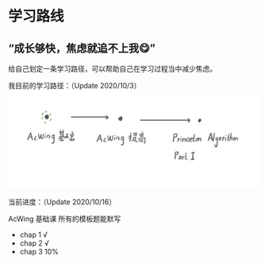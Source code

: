 # 学习路线

## “成长够快，焦虑就追不上我😋”

给自己划定一条学习路径，可以帮助自己在学习过程当中减少焦虑。

我目前的学习路径：（Update 2020/10/3）
![learning_path](/learning_path.png)

当前进度：（Update 2020/10/16）

AcWing 基础课 所有的模板题能默写 <br>
- chap 1 √<br>
- chap 2 √<br>
- chap 3 10%
